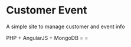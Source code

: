 Customer Event
=======

A simple site to manage customer and event info


PHP + AngularJS + MongoDB    = =
